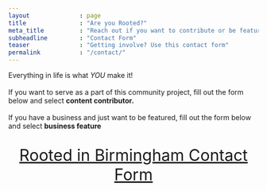 ```yaml
---
layout              : page
title               : "Are you Rooted?"
meta_title          : "Reach out if you want to contribute or be featured."
subheadline         : "Contact Form"
teaser              : "Getting involve? Use this contact form"
permalink           : "/contact/"
---
```



Everything in life is what <i>YOU</i> make it! 
<br>
<br>
If you want to serve as a part of this community project, fill out the form below and select <b>content contributor.</b> 
<br>
<br>
If you have a business and just want to be featured, fill out the form below and select <b>business feature</b>
<br>
<br>
<p align="center"> <font size="+3"><a href="https://forms.gle/fGgbm7FqCM9MtHxb8" style="margin:auto">Rooted in Birmingham Contact Form </font></p>

